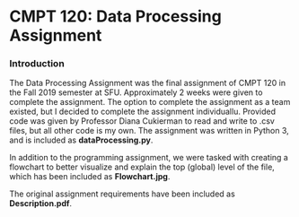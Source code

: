 # CMPT 120: Data Processing Assignment
### Introduction
The Data Processing Assignment was the final assignment of CMPT 120 in the Fall 2019 semester at SFU. Approximately 2 weeks were given to complete the assignment. The option to complete the assignment as a team existed, but I decided to complete the assignment individuallu. Provided code was given by Professor Diana Cukierman to read and write to .csv files, but all other code is my own. The assignment was written in Python 3, and is included as **dataProcessing.py**.

In addition to the programming assignment, we were tasked with creating a flowchart to better visualize and explain the top (global) level of the file, which has been included as **Flowchart.jpg**.

The original assignment requirements have been included as **Description.pdf**.
